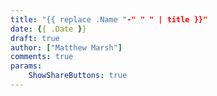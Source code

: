 ```yaml
---
title: "{{ replace .Name "-" " " | title }}"
date: {{ .Date }}
draft: true
author: ["Matthew Marsh"]
comments: true
params:
    ShowShareButtons: true
---
```


